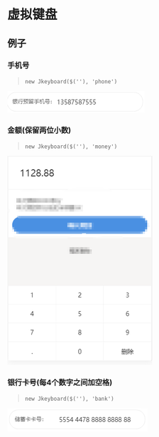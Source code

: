 # 虚拟键盘

## 例子
### 手机号
> `new Jkeyboard($(''), 'phone')`

![手机号例子](./images/phone.png)

### 金额(保留两位小数)
> `new Jkeyboard($(''), 'money')`

![金额例子](./images/money.png)


### 银行卡号(每4个数字之间加空格)
> `new Jkeyboard($(''), 'bank')`

![银行卡号例子](./images/bank.png)